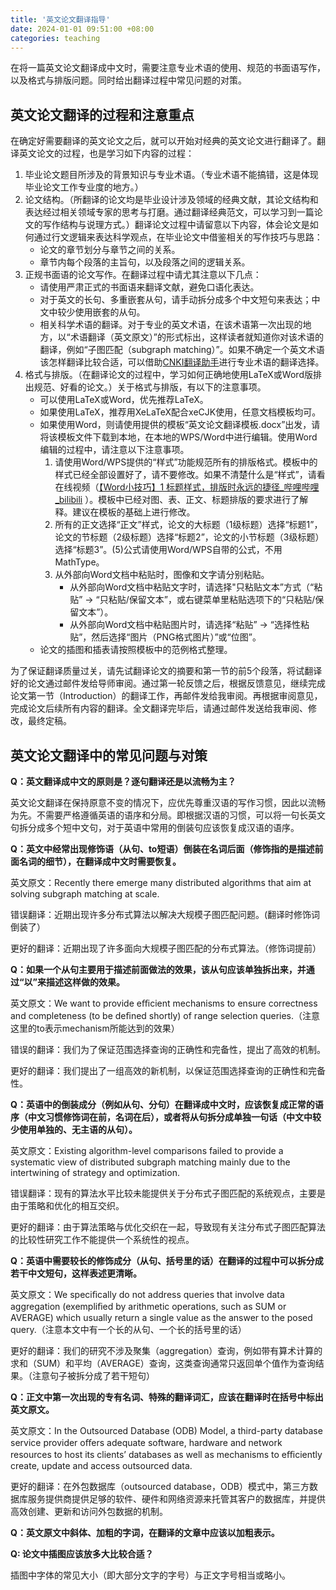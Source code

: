 ```yaml
---
title: '英文论文翻译指导'
date: 2024-01-01 09:51:00 +08:00
categories: teaching
---
```


在将一篇英文论文翻译成中文时，需要注意专业术语的使用、规范的书面语写作，以及格式与排版问题。同时给出翻译过程中常见问题的对策。

<!--more-->

## 英文论文翻译的过程和注意重点

在确定好需要翻译的英文论文之后，就可以开始对经典的英文论文进行翻译了。翻译英文论文的过程，也是学习如下内容的过程：

1. 毕业论文题目所涉及的背景知识与专业术语。（专业术语不能搞错，这是体现毕业论文工作专业度的地方。）
2. 论文结构。（所翻译的论文均是毕业设计涉及领域的经典文献，其论文结构和表达经过相关领域专家的思考与打磨。通过翻译经典范文，可以学习到一篇论文的写作结构与说理方式。）翻译论文过程中请留意以下内容，体会论文是如何通过行文逻辑来表达科学观点，在毕业论文中借鉴相关的写作技巧与思路：
    - 论文的章节划分与章节之间的关系。
    - 章节内每个段落的主旨句，以及段落之间的逻辑关系。
3. 正规书面语的论文写作。在翻译过程中请尤其注意以下几点：
    - 请使用严肃正式的书面语来翻译文献，避免口语化表达。
    - 对于英文的长句、多重嵌套从句，请手动拆分成多个中文短句来表达；中文中较少使用嵌套的从句。
    - 相关科学术语的翻译。对于专业的英文术语，在该术语第一次出现的地方，以“术语翻译（英文原文）”的形式标出，这样读者就知道你对该术语的翻译，例如“子图匹配（subgraph matching）”。如果不确定一个英文术语该怎样翻译比较合适，可以借助[CNKI翻译助手](https://dict.cnki.net)进行专业术语的翻译选择。
4. 格式与排版。（在翻译论文的过程中，学习如何正确地使用LaTeX或Word版排出规范、好看的论文。）关于格式与排版，有以下的注意事项。
    - 可以使用LaTeX或Word，优先推荐LaTeX。
    - 如果使用LaTeX，推荐用XeLaTeX配合xeCJK使用，任意文档模板均可。
    - 如果使用Word，则请使用提供的模板“英文论文翻译模板.docx”出发，请将该模板文件下载到本地，在本地的WPS/Word中进行编辑。使用Word编辑的过程中，请注意以下注意事项。
        1. 请使用Word/WPS提供的“样式”功能规范所有的排版格式。模板中的样式已经全部设置好了，请不要修改。如果不清楚什么是“样式”，请看在线视频（[【Word小技巧】1 标题样式，排版时永远的捷径_哔哩哔哩_bilibili](https://www.bilibili.com/video/BV1W84y1F7YD) ）。模板中已经对图、表、正文、标题排版的要求进行了解释。建议在模板的基础上进行修改。
        2. 所有的正文选择“正文”样式，论文的大标题（1级标题）选择“标题1”，论文的节标题（2级标题）选择“标题2”，论文的小节标题（3级标题）选择“标题3”。(5)公式请使用Word/WPS自带的公式，不用MathType。
        3. 从外部向Word文档中粘贴时，图像和文字请分别粘贴。
            - 从外部向Word文档中粘贴文字时，请选择"只粘贴文本”方式（“粘贴” -> “只粘贴/保留文本”，或右键菜单里粘贴选项下的“只粘贴/保留文本”）。
            - 从外部向Word文档中粘贴图片时，请选择“粘贴” -> “选择性粘贴”，然后选择“图片（PNG格式图片）”或“位图”。
    - 论文的插图和插表请按照模板中的范例格式整理。

为了保证翻译质量过关，请先试翻译论文的摘要和第一节的前5个段落，将试翻译好的论文通过邮件发给导师审阅。通过第一轮反馈之后，根据反馈意见，继续完成论文第一节（Introduction）的翻译工作，再邮件发给我审阅。再根据审阅意见，完成论文后续所有内容的翻译。全文翻译完毕后，请通过邮件发送给我审阅、修改，最终定稿。

## 英文论文翻译中的常见问题与对策

**Q：英文翻译成中文的原则是？逐句翻译还是以流畅为主？**

英文论文翻译在保持原意不变的情况下，应优先尊重汉语的写作习惯，因此以流畅为先。不需要严格遵循英语的语序和分局。即根据汉语的习惯，可以将一句长英文句拆分成多个短中文句，对于英语中常用的倒装句应该恢复成汉语的语序。

**Q：英文中经常出现修饰语（从句、to短语）倒装在名词后面（修饰指的是描述前面名词的细节），在翻译成中文时需要恢复。**

英文原文：Recently there emerge many distributed algorithms that aim at solving subgraph matching at scale.

错误翻译：近期出现许多分布式算法以解决大规模子图匹配问题。(翻译时修饰词倒装了）

更好的翻译：近期出现了许多面向大规模子图匹配的分布式算法。（修饰词提前）

**Q：如果一个从句主要用于描述前面做法的效果，该从句应该单独拆出来，并通过“以”来描述这样做的效果。**

英文原文：We want to provide eﬃcient mechanisms to ensure correctness and completeness (to be deﬁned shortly) of range selection queries.（注意这里的to表示mechanism所能达到的效果）

错误的翻译：我们为了保证范围选择查询的正确性和完备性，提出了高效的机制。

更好的翻译：我们提出了一组高效的新机制，以保证范围选择查询的正确性和完备性。

**Q：英语中的倒装成分（例如从句、分句）在翻译成中文时，应该恢复成正常的语序（中文习惯修饰词在前，名词在后），或者将从句拆分成单独一句话（中文中较少使用单独的、无主语的从句）。**

英文原文：Existing algorithm-level comparisons failed to provide a systematic view of distributed subgraph matching mainly due to the intertwining of strategy and optimization.

错误翻译：现有的算法水平比较未能提供关于分布式子图匹配的系统观点，主要是由于策略和优化的相互交织。

更好的翻译：由于算法策略与优化交织在一起，导致现有关注分布式子图匹配算法的比较性研究工作不能提供一个系统性的视点。

**Q：英语中需要较长的修饰成分（从句、括号里的话）在翻译的过程中可以拆分成若干中文短句，这样表述更清晰。**

英文原文：We speciﬁcally do not address queries that involve data aggregation (exempliﬁed by arithmetic operations, such as SUM or AVERAGE) which usually return a single value as the answer to the posed query.（注意本文中有一个长的从句、一个长的括号里的话）

更好的翻译：我们的研究不涉及聚集（aggregation）查询，例如带有算术计算的求和（SUM）和平均（AVERAGE）查询，这类查询通常只返回单个值作为查询结果。（注意句子被拆分成了若干短句）

**Q：正文中第一次出现的专有名词、特殊的翻译词汇，应该在翻译时在括号中标出英文原文。**

英文原文：In the Outsourced Database (ODB) Model, a third-party database service provider oﬀers adequate software, hardware and network resources to host its clients’ databases as well as mechanisms to eﬃciently create, update and access outsourced data.

更好的翻译：在外包数据库（outsourced database，ODB）模式中，第三方数据库服务提供商提供足够的软件、硬件和网络资源来托管其客户的数据库，并提供高效创建、更新和访问外包数据的机制。

**Q：英文原文中斜体、加粗的字词，在翻译的文章中应该以加粗表示。**

**Q: 论文中插图应该放多大比较合适？**

插图中字体的常见大小（即大部分文字的字号）与正文字号相当或略小。